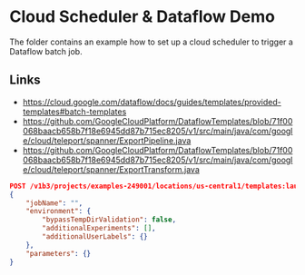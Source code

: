 # Cloud Scheduler & Dataflow Demo

The folder contains an example how to set up a cloud scheduler to trigger a Dataflow batch job.

## Links

- https://cloud.google.com/dataflow/docs/guides/templates/provided-templates#batch-templates
- https://github.com/GoogleCloudPlatform/DataflowTemplates/blob/71f00068baacb658b7f18e6945dd87b715ec8205/v1/src/main/java/com/google/cloud/teleport/spanner/ExportPipeline.java
- https://github.com/GoogleCloudPlatform/DataflowTemplates/blob/71f00068baacb658b7f18e6945dd87b715ec8205/v1/src/main/java/com/google/cloud/teleport/spanner/ExportTransform.java

```json
POST /v1b3/projects/examples-249001/locations/us-central1/templates:launch?gcsPath=gs://dataflow-templates-us-central1/latest/Cloud_Spanner_to_GCS_Avro
{
    "jobName": "",
    "environment": {
        "bypassTempDirValidation": false,
        "additionalExperiments": [],
        "additionalUserLabels": {}
    },
    "parameters": {}
}

```